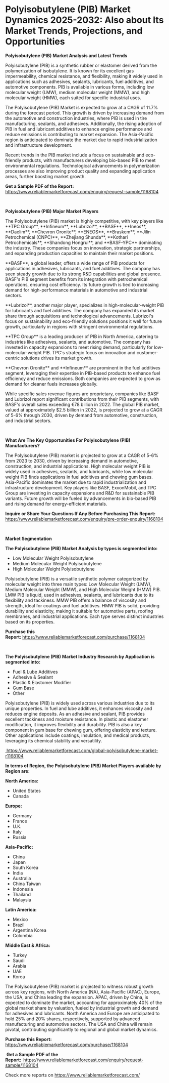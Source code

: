 <p><h1>Polyisobutylene (PIB) Market Dynamics 2025-2032: Also about Its Market Trends, Projections, and Opportunities</h1></p><p><strong>Polyisobutylene (PIB) Market Analysis and Latest Trends</strong></p>
<p><p>Polyisobutylene (PIB) is a synthetic rubber or elastomer derived from the polymerization of isobutylene. It is known for its excellent gas impermeability, chemical resistance, and flexibility, making it widely used in applications such as adhesives, sealants, lubricants, fuel additives, and automotive components. PIB is available in various forms, including low molecular weight (LMW), medium molecular weight (MMW), and high molecular weight (HMW), each suited for specific industrial uses.</p><p>The Polyisobutylene (PIB) Market is expected to grow at a CAGR of 11.7% during the forecast period. This growth is driven by increasing demand from the automotive and construction industries, where PIB is used in tire manufacturing, sealants, and adhesives. Additionally, the rising adoption of PIB in fuel and lubricant additives to enhance engine performance and reduce emissions is contributing to market expansion. The Asia-Pacific region is anticipated to dominate the market due to rapid industrialization and infrastructure development.</p><p>Recent trends in the PIB market include a focus on sustainable and eco-friendly products, with manufacturers developing bio-based PIB to meet environmental regulations. Technological advancements in polymerization processes are also improving product quality and expanding application areas, further boosting market growth.</p></p>
<p><strong>Get a Sample PDF of the Report:&nbsp;</strong> <a href="https://www.reliablemarketforecast.com/enquiry/request-sample/1168104?utm_campaign=1134&utm_medium=2&utm_source=Github&utm_content=ia&utm_term=20012025&utm_id=polyisobutylene-pib">https://www.reliablemarketforecast.com/enquiry/request-sample/1168104</a></p>
<p>&nbsp;</p>
<p><strong>Polyisobutylene (PIB) Major Market Players</strong></p>
<p><p>The Polyisobutylene (PIB) market is highly competitive, with key players like **TPC Group**, **Infineum**, **Lubrizol**, **BASF**, **Ineos**, **Daelim**, **Chevron Oronite**, **ENEOS**, **Braskem**, **Jilin Petrochemical (CNPC)**, **Zhejiang Shunda**, **Kothari Petrochemicals**, **Shandong Hongrui**, and **BASF-YPC** dominating the industry. These companies focus on innovation, strategic partnerships, and expanding production capacities to maintain their market positions.</p><p>**BASF**, a global leader, offers a wide range of PIB products for applications in adhesives, lubricants, and fuel additives. The company has seen steady growth due to its strong R&D capabilities and global presence. BASF's PIB segment benefits from its integration with petrochemical operations, ensuring cost efficiency. Its future growth is tied to increasing demand for high-performance materials in automotive and industrial sectors.</p><p>**Lubrizol**, another major player, specializes in high-molecular-weight PIB for lubricants and fuel additives. The company has expanded its market share through acquisitions and technological advancements. Lubrizol's focus on sustainability and eco-friendly solutions positions it well for future growth, particularly in regions with stringent environmental regulations.</p><p>**TPC Group** is a leading producer of PIB in North America, catering to industries like adhesives, sealants, and automotive. The company has invested in capacity expansions to meet rising demand, particularly for low-molecular-weight PIB. TPC's strategic focus on innovation and customer-centric solutions drives its market growth.</p><p>**Chevron Oronite** and **Infineum** are prominent in the fuel additives segment, leveraging their expertise in PIB-based products to enhance fuel efficiency and reduce emissions. Both companies are expected to grow as demand for cleaner fuels increases globally.</p><p>While specific sales revenue figures are proprietary, companies like BASF and Lubrizol report significant contributions from their PIB segments, with BASF's overall sales exceeding €78 billion in 2022. The global PIB market, valued at approximately $2.5 billion in 2022, is projected to grow at a CAGR of 5-6% through 2030, driven by demand from automotive, construction, and industrial sectors.</p></p>
<p>&nbsp;</p>
<p><strong>What Are The Key Opportunities For Polyisobutylene (PIB) Manufacturers?</strong></p>
<p><p>The Polyisobutylene (PIB) market is projected to grow at a CAGR of 5-6% from 2023 to 2030, driven by increasing demand in automotive, construction, and industrial applications. High molecular weight PIB is widely used in adhesives, sealants, and lubricants, while low molecular weight PIB finds applications in fuel additives and chewing gum bases. Asia-Pacific dominates the market due to rapid industrialization and infrastructure development. Key players like BASF, ExxonMobil, and TPC Group are investing in capacity expansions and R&D for sustainable PIB variants. Future growth will be fueled by advancements in bio-based PIB and rising demand for energy-efficient materials.</p></p>
<p><strong>Inquire or Share Your Questions If Any Before Purchasing This Report:</strong> <a href="https://www.reliablemarketforecast.com/enquiry/pre-order-enquiry/1168104?utm_campaign=1134&utm_medium=2&utm_source=Github&utm_content=ia&utm_term=20012025&utm_id=polyisobutylene-pib">https://www.reliablemarketforecast.com/enquiry/pre-order-enquiry/1168104</a></p>
<p>&nbsp;</p>
<p><strong>Market Segmentation</strong></p>
<p><strong>The Polyisobutylene (PIB) Market Analysis by types is segmented into:</strong></p>
<p><ul><li>Low Molecular Weight Polyisobutylene</li><li>Medium Molecular Weight Polyisobutylene</li><li>High Molecular Weight Polyisobutylene</li></ul></p>
<p><p>Polyisobutylene (PIB) is a versatile synthetic polymer categorized by molecular weight into three main types: Low Molecular Weight (LMW), Medium Molecular Weight (MMW), and High Molecular Weight (HMW) PIB. LMW PIB is liquid, used in adhesives, sealants, and lubricants due to its flexibility and tackiness. MMW PIB offers a balance of viscosity and strength, ideal for coatings and fuel additives. HMW PIB is solid, providing durability and elasticity, making it suitable for automotive parts, roofing membranes, and industrial applications. Each type serves distinct industries based on its properties.</p></p>
<p><strong>Purchase this Report:&nbsp;</strong><a href="https://www.reliablemarketforecast.com/purchase/1168104?utm_campaign=1134&utm_medium=2&utm_source=Github&utm_content=ia&utm_term=20012025&utm_id=polyisobutylene-pib">https://www.reliablemarketforecast.com/purchase/1168104</a></p>
<p>&nbsp;</p>
<p><strong>The Polyisobutylene (PIB) Market Industry Research by Application is segmented into:</strong></p>
<p><ul><li>Fuel & Lube Additives</li><li>Adhesive & Sealant</li><li>Plastic & Elastomer Modifier</li><li>Gum Base</li><li>Other</li></ul></p>
<p><p>Polyisobutylene (PIB) is widely used across various industries due to its unique properties. In fuel and lube additives, it enhances viscosity and reduces engine deposits. As an adhesive and sealant, PIB provides excellent tackiness and moisture resistance. In plastic and elastomer modification, it improves flexibility and durability. PIB is also a key component in gum base for chewing gum, offering elasticity and texture. Other applications include coatings, insulation, and medical products, leveraging its chemical stability and versatility.</p></p>
<p><a href="https://www.reliablemarketforecast.com/global-polyisobutylene-market-r1168104?utm_campaign=1134&utm_medium=2&utm_source=Github&utm_content=ia&utm_term=20012025&utm_id=polyisobutylene-pib">&nbsp;https://www.reliablemarketforecast.com/global-polyisobutylene-market-r1168104</a></p>
<p><strong>In terms of Region, the Polyisobutylene (PIB) Market Players available by Region are:</strong></p>
<p>
    <p> <strong> North America: </strong>
        <ul>
            <li>United States</li>
            <li>Canada</li>
        </ul>
        </p> 
    <p> <strong> Europe: </strong>
        <ul>
            <li>Germany</li>
            <li>France</li>
            <li>U.K.</li>
            <li>Italy</li>
            <li>Russia</li>
        </ul>
        </p> 
    <p> <strong> Asia-Pacific: </strong>
        <ul>
            <li>China</li>
            <li>Japan</li>
            <li>South Korea</li>
            <li>India</li>
            <li>Australia</li>
            <li>China Taiwan</li>
            <li>Indonesia</li>
            <li>Thailand</li>
            <li>Malaysia</li>
        </ul>
        </p> 
    <p> <strong> Latin America: </strong>
        <ul>
            <li>Mexico</li>
            <li>Brazil</li>
            <li>Argentina Korea</li>
            <li>Colombia</li>
        </ul>
        </p> 
    <p> <strong> Middle East & Africa: </strong>
        <ul>
            <li>Turkey</li>
            <li>Saudi</li>
            <li>Arabia</li>
            <li>UAE</li>
            <li>Korea</li>
        </ul>
    </p>
    </p>
<p><p>The Polyisobutylene (PIB) market is projected to witness robust growth across key regions, with North America (NA), Asia-Pacific (APAC), Europe, the USA, and China leading the expansion. APAC, driven by China, is expected to dominate the market, accounting for approximately 40% of the global market share by valuation, fueled by industrial growth and demand for adhesives and lubricants. North America and Europe are anticipated to hold 25% and 20% shares, respectively, supported by advanced manufacturing and automotive sectors. The USA and China will remain pivotal, contributing significantly to regional and global market dynamics.</p></p>
<p><strong>Purchase this Report: </strong><a href="https://www.reliablemarketforecast.com/purchase/1168104?utm_campaign=1134&utm_medium=2&utm_source=Github&utm_content=ia&utm_term=20012025&utm_id=polyisobutylene-pib">https://www.reliablemarketforecast.com/purchase/1168104</a></p>
<p>&nbsp;<strong>Get a Sample PDF of the Report:&nbsp;&nbsp;</strong><a href="https://www.reliablemarketforecast.com/enquiry/request-sample/1168104?utm_campaign=1134&utm_medium=2&utm_source=Github&utm_content=ia&utm_term=20012025&utm_id=polyisobutylene-pib">https://www.reliablemarketforecast.com/enquiry/request-sample/1168104</a></p>
<p><strong></strong></p>
<p>Check more reports on <a href="https://www.reliablemarketforecast.com/?utm_campaign=1134&utm_medium=2&utm_source=Github&utm_content=ia&utm_term=20012025&utm_id=polyisobutylene-pib">https://www.reliablemarketforecast.com/</a></p>
